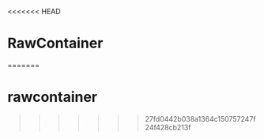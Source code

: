 <<<<<<< HEAD
# RawContainer

=======
# rawcontainer
>>>>>>> 27fd0442b038a1364c150757247f24f428cb213f

